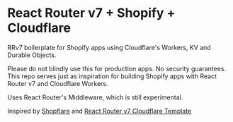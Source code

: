 # React Router v7 + Shopify + Cloudflare

RRv7 boilerplate for Shopify apps using Cloudflare's Workers, KV and Durable Objects.

Please do not blindly use this for production apps. No security guarantees. This repo serves just as inspiration for building Shopify apps with React Router v7 and Cloudflare Workers.

Uses React Router's Middleware, which is still experimental.

Inspired by [Shopflare](https://github.com/chr33s/shopflare) and [React Router v7 Cloudflare Template](https://github.com/remix-run/react-router-templates/tree/main/cloudflare)
